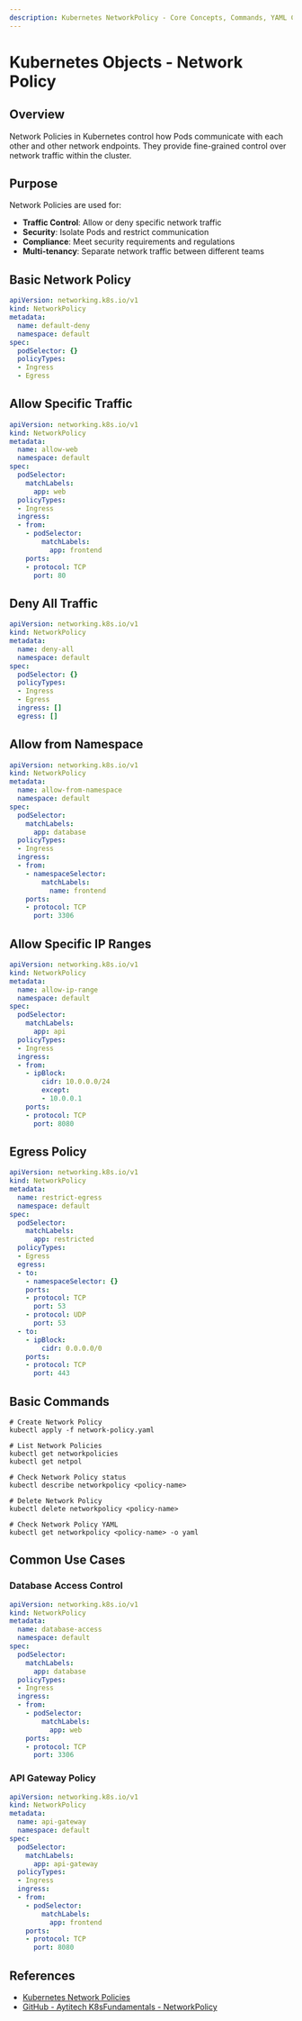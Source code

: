 ```yaml
---
description: Kubernetes NetworkPolicy - Core Concepts, Commands, YAML Configuration, and Practical Examples
---
```


# Kubernetes Objects - Network Policy

## Overview

Network Policies in Kubernetes control how Pods communicate with each other and other network endpoints. They provide
fine-grained control over network traffic within the cluster.

## Purpose

Network Policies are used for:

* **Traffic Control**: Allow or deny specific network traffic
* **Security**: Isolate Pods and restrict communication
* **Compliance**: Meet security requirements and regulations
* **Multi-tenancy**: Separate network traffic between different teams

## Basic Network Policy

```yaml
apiVersion: networking.k8s.io/v1
kind: NetworkPolicy
metadata:
  name: default-deny
  namespace: default
spec:
  podSelector: {}
  policyTypes:
  - Ingress
  - Egress
```

## Allow Specific Traffic

```yaml
apiVersion: networking.k8s.io/v1
kind: NetworkPolicy
metadata:
  name: allow-web
  namespace: default
spec:
  podSelector:
    matchLabels:
      app: web
  policyTypes:
  - Ingress
  ingress:
  - from:
    - podSelector:
        matchLabels:
          app: frontend
    ports:
    - protocol: TCP
      port: 80
```

## Deny All Traffic

```yaml
apiVersion: networking.k8s.io/v1
kind: NetworkPolicy
metadata:
  name: deny-all
  namespace: default
spec:
  podSelector: {}
  policyTypes:
  - Ingress
  - Egress
  ingress: []
  egress: []
```

## Allow from Namespace

```yaml
apiVersion: networking.k8s.io/v1
kind: NetworkPolicy
metadata:
  name: allow-from-namespace
  namespace: default
spec:
  podSelector:
    matchLabels:
      app: database
  policyTypes:
  - Ingress
  ingress:
  - from:
    - namespaceSelector:
        matchLabels:
          name: frontend
    ports:
    - protocol: TCP
      port: 3306
```

## Allow Specific IP Ranges

```yaml
apiVersion: networking.k8s.io/v1
kind: NetworkPolicy
metadata:
  name: allow-ip-range
  namespace: default
spec:
  podSelector:
    matchLabels:
      app: api
  policyTypes:
  - Ingress
  ingress:
  - from:
    - ipBlock:
        cidr: 10.0.0.0/24
        except:
        - 10.0.0.1
    ports:
    - protocol: TCP
      port: 8080
```

## Egress Policy

```yaml
apiVersion: networking.k8s.io/v1
kind: NetworkPolicy
metadata:
  name: restrict-egress
  namespace: default
spec:
  podSelector:
    matchLabels:
      app: restricted
  policyTypes:
  - Egress
  egress:
  - to:
    - namespaceSelector: {}
    ports:
    - protocol: TCP
      port: 53
    - protocol: UDP
      port: 53
  - to:
    - ipBlock:
        cidr: 0.0.0.0/0
    ports:
    - protocol: TCP
      port: 443
```

## Basic Commands

```shell
# Create Network Policy
kubectl apply -f network-policy.yaml

# List Network Policies
kubectl get networkpolicies
kubectl get netpol

# Check Network Policy status
kubectl describe networkpolicy <policy-name>

# Delete Network Policy
kubectl delete networkpolicy <policy-name>

# Check Network Policy YAML
kubectl get networkpolicy <policy-name> -o yaml
```

## Common Use Cases

### Database Access Control

```yaml
apiVersion: networking.k8s.io/v1
kind: NetworkPolicy
metadata:
  name: database-access
  namespace: default
spec:
  podSelector:
    matchLabels:
      app: database
  policyTypes:
  - Ingress
  ingress:
  - from:
    - podSelector:
        matchLabels:
          app: web
    ports:
    - protocol: TCP
      port: 3306
```

### API Gateway Policy

```yaml
apiVersion: networking.k8s.io/v1
kind: NetworkPolicy
metadata:
  name: api-gateway
  namespace: default
spec:
  podSelector:
    matchLabels:
      app: api-gateway
  policyTypes:
  - Ingress
  ingress:
  - from:
    - podSelector:
        matchLabels:
          app: frontend
    ports:
    - protocol: TCP
      port: 8080
```

## References

- [Kubernetes Network Policies](https://kubernetes.io/docs/concepts/services-networking/network-policies/)
- [GitHub - Aytitech K8sFundamentals - NetworkPolicy](https://github.com/aytitech/k8sfundamentals/tree/main/networkpolicy)
